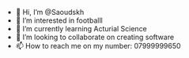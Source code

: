 - 👋 Hi, I’m @Saoudskh
- 👀 I’m interested in footballl
- 🌱 I’m currently learning Acturial Science 
- 💞️ I’m looking to collaborate on creating software
- 📫 How to reach me on my number: 07999999650

<!---
Saoudskh/Saoudskh is a ✨ special ✨ repository because its `README.md` (this file) appears on your GitHub profile.
You can click the Preview link to take a look at your changes.
--->
